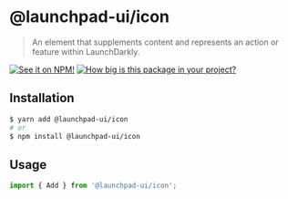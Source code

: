# @launchpad-ui/icon

> An element that supplements content and represents an action or feature within LaunchDarkly.

[![See it on NPM!](https://img.shields.io/npm/v/@launchpad-ui/icon?style=for-the-badge)](https://www.npmjs.com/package/@launchpad-ui/icon)
[![How big is this package in your project?](https://img.shields.io/bundlephobia/minzip/@launchpad-ui/icon?style=for-the-badge)](https://bundlephobia.com/result?p=@launchpad-ui/icon)

## Installation

```sh
$ yarn add @launchpad-ui/icon
# or
$ npm install @launchpad-ui/icon
```

## Usage

```js
import { Add } from '@launchpad-ui/icon';
```
